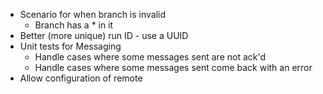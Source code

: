 - Scenario for when branch is invalid
  - Branch has a * in it
- Better (more unique) run ID - use a UUID
- Unit tests for Messaging
  - Handle cases where some messages sent are not ack'd
  - Handle cases where some messages sent come back with an error
- Allow configuration of remote

